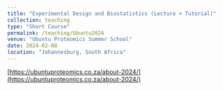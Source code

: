 ```yaml
---
title: "Experimental Design and Biostatistics (Lecture + Tutorial)"
collection: teaching
type: "Short Course"
permalink: /teaching/Ubuntu2024
venue: "Ubuntu Proteomics Summer School"
date: 2024-02-08
location: "Johannesburg, South Africa"
---
```


[https://ubuntuproteomics.co.za/about-2024/](https://ubuntuproteomics.co.za/about-2024/)
